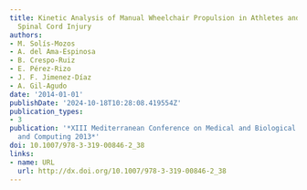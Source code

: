 ```yaml
---
title: Kinetic Analysis of Manual Wheelchair Propulsion in Athletes and Users with
  Spinal Cord Injury
authors:
- M. Solís-Mozos
- A. del Ama-Espinosa
- B. Crespo-Ruiz
- E. Pérez-Rizo
- J. F. Jimenez-Díaz
- A. Gil-Agudo
date: '2014-01-01'
publishDate: '2024-10-18T10:28:08.419554Z'
publication_types:
- 3
publication: '*XIII Mediterranean Conference on Medical and Biological Engineering
  and Computing 2013*'
doi: 10.1007/978-3-319-00846-2_38
links:
- name: URL
  url: http://dx.doi.org/10.1007/978-3-319-00846-2_38
---
```

